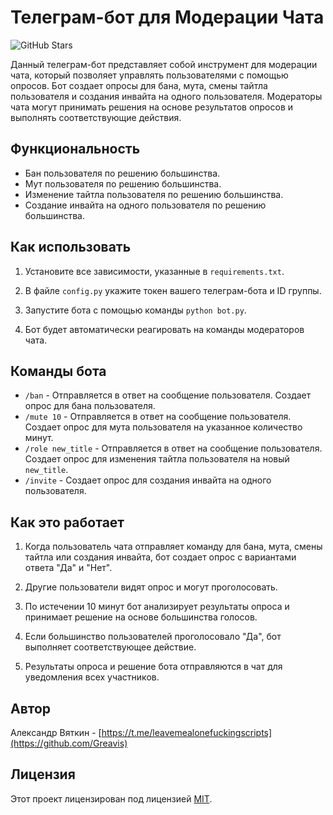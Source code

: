 # Телеграм-бот для Модерации Чата

![GitHub Stars](https://img.shields.io/github/stars/Greavis/telebot_moderator.svg?style=flat&label=Stars&maxAge=2592000)

Данный телеграм-бот представляет собой инструмент для модерации чата, который позволяет управлять пользователями с помощью опросов. Бот создает опросы для бана, мута, смены тайтла пользователя и создания инвайта на одного пользователя. Модераторы чата могут принимать решения на основе результатов опросов и выполнять соответствующие действия.

## Функциональность

- Бан пользователя по решению большинства.
- Мут пользователя по решению большинства.
- Изменение тайтла пользователя по решению большинства.
- Создание инвайта на одного пользователя по решению большинства.

## Как использовать

1. Установите все зависимости, указанные в `requirements.txt`.

2. В файле `config.py` укажите токен вашего телеграм-бота и ID группы.

3. Запустите бота с помощью команды `python bot.py`.

4. Бот будет автоматически реагировать на команды модераторов чата.

## Команды бота

- `/ban` - Отправляется в ответ на сообщение пользователя. Создает опрос для бана пользователя.
- `/mute 10` - Отправляется в ответ на сообщение пользователя. Создает опрос для мута пользователя на указанное количество минут.
- `/role new_title` - Отправляется в ответ на сообщение пользователя. Создает опрос для изменения тайтла пользователя на новый `new_title`.
- `/invite` - Создает опрос для создания инвайта на одного пользователя.

## Как это работает

1. Когда пользователь чата отправляет команду для бана, мута, смены тайтла или создания инвайта, бот создает опрос с вариантами ответа "Да" и "Нет".

2. Другие пользователи видят опрос и могут проголосовать.

3. По истечении 10 минут бот анализирует результаты опроса и принимает решение на основе большинства голосов.

4. Если большинство пользователей проголосовало "Да", бот выполняет соответствующее действие.

5. Результаты опроса и решение бота отправляются в чат для уведомления всех участников.

## Автор

Александр Вяткин - [https://t.me/leavemealonefuckingscripts](https://github.com/Greavis)

## Лицензия

Этот проект лицензирован под лицензией [MIT](https://opensource.org/licenses/MIT).
